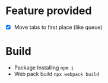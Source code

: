 # Feature provided 

- [x] Move tabs to first place (like queue)

# Build
* Package Installing `npm i`
* Web pack build `npx webpack build`
